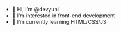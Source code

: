 - 👋 Hi, I’m @devyuni
- 👀 I’m interested in front-end development
- 🌱 I’m currently learning HTML/CSS/JS

<!---
- 💞️ I’m looking to collaborate on ...
- 📫 How to reach me ...
--->

<!---
devyuni/devyuni is a ✨ special ✨ repository because its `README.md` (this file) appears on your GitHub profile.
You can click the Preview link to take a look at your changes.
--->
